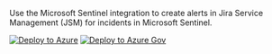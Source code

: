 Use the Microsoft Sentinel integration to create alerts in Jira Service Management (JSM) for incidents in Microsoft Sentinel.

[![Deploy to Azure](https://aka.ms/deploytoazurebutton)](https://portal.azure.com/#create/Microsoft.Template/uri/https%3A%2F%2Fraw.githubusercontent.com%2Fatlassian%2Fjsm-integration-scripts%2Fmaster%2Fmicrosoft-sentinel%2Fazuredeploy.json)
[![Deploy to Azure Gov](https://aka.ms/deploytoazuregovbutton)](https://portal.azure.us/#create/Microsoft.Template/uri/https%3A%2F%2Fraw.githubusercontent.com%2Fatlassian%2Fjsm-integration-scripts%2Fmaster%2Fmicrosoft-sentinel%2Fazuredeploy.json)    